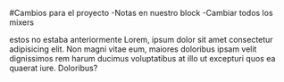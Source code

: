 #Cambios para el proyecto
-Notas en nuestro block
-Cambiar todos los mixers

estos no estaba anteriormente
  Lorem, ipsum dolor sit amet consectetur adipisicing elit. Non magni vitae eum, maiores doloribus ipsam velit dignissimos rem harum ducimus voluptatibus at illo ut excepturi quos ea quaerat iure. Doloribus?